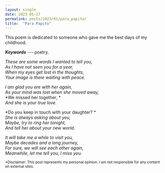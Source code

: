 ```yaml
---
layout: single
date: 2023-05-27
permalink: posts/2023/01/para_papito/
title:  "Para Papito"
---
```

This poem is dedicated to someone who gave me the best days of my childhood.

***Keywords*** --- poetry.

*These are some words I wanted to tell you,* \
*As I have not seen you for a year,*\
*When my eyes get lost in the thoughts,*\
*Your image is there waiting with peace.*

*I am glad you are with her again,*\
*As your mind was lost when she moved away,*\
*We missed her together, *\
*And she is your true love.*

*Do you keep in touch with your daughter? *\
*She is always asking about you,*\
*Maybe, try to ring her tonight,*\
*And tell her about your new world.*

*It will take me a while to visit you,*\
*Maybe decades and a long journey,*\
*For sure, we will see each other again,*\
*Meanwhile, let me tell you, I miss you.*

<sub>*Disclaimer: This post represents my personal opinion. I am not responsible for any content on external sites.</sub> 